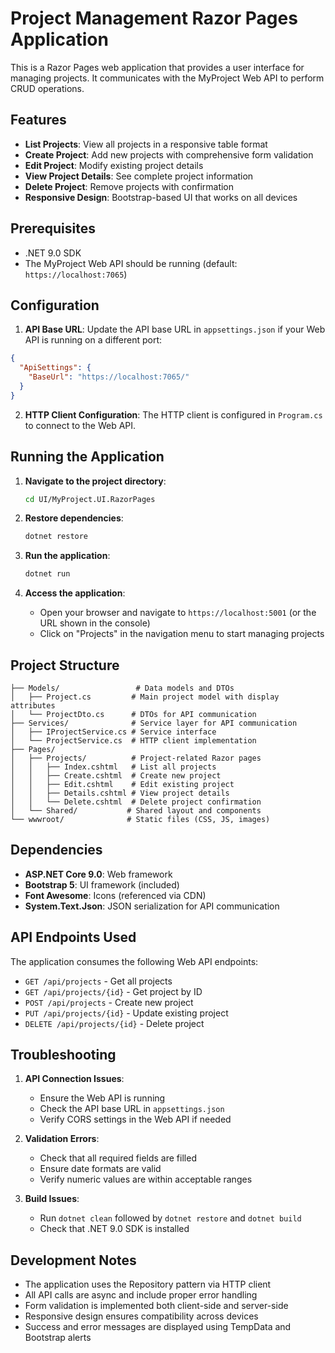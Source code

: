 # Project Management Razor Pages Application

This is a Razor Pages web application that provides a user interface for managing projects. It communicates with the MyProject Web API to perform CRUD operations.

## Features

- **List Projects**: View all projects in a responsive table format
- **Create Project**: Add new projects with comprehensive form validation
- **Edit Project**: Modify existing project details
- **View Project Details**: See complete project information
- **Delete Project**: Remove projects with confirmation
- **Responsive Design**: Bootstrap-based UI that works on all devices

## Prerequisites

- .NET 9.0 SDK
- The MyProject Web API should be running (default: `https://localhost:7065`)

## Configuration

1. **API Base URL**: Update the API base URL in `appsettings.json` if your Web API is running on a different port:

```json
{
  "ApiSettings": {
    "BaseUrl": "https://localhost:7065/"
  }
}
```

2. **HTTP Client Configuration**: The HTTP client is configured in `Program.cs` to connect to the Web API.

## Running the Application

1. **Navigate to the project directory**:
   ```bash
   cd UI/MyProject.UI.RazorPages
   ```

2. **Restore dependencies**:
   ```bash
   dotnet restore
   ```

3. **Run the application**:
   ```bash
   dotnet run
   ```

4. **Access the application**:
   - Open your browser and navigate to `https://localhost:5001` (or the URL shown in the console)
   - Click on "Projects" in the navigation menu to start managing projects

## Project Structure

```
├── Models/                 # Data models and DTOs
│   ├── Project.cs         # Main project model with display attributes
│   └── ProjectDto.cs      # DTOs for API communication
├── Services/              # Service layer for API communication
│   ├── IProjectService.cs # Service interface
│   └── ProjectService.cs  # HTTP client implementation
├── Pages/
│   ├── Projects/          # Project-related Razor pages
│   │   ├── Index.cshtml   # List all projects
│   │   ├── Create.cshtml  # Create new project
│   │   ├── Edit.cshtml    # Edit existing project
│   │   ├── Details.cshtml # View project details
│   │   └── Delete.cshtml  # Delete project confirmation
│   └── Shared/           # Shared layout and components
└── wwwroot/              # Static files (CSS, JS, images)
```

## Dependencies

- **ASP.NET Core 9.0**: Web framework
- **Bootstrap 5**: UI framework (included)
- **Font Awesome**: Icons (referenced via CDN)
- **System.Text.Json**: JSON serialization for API communication

## API Endpoints Used

The application consumes the following Web API endpoints:

- `GET /api/projects` - Get all projects
- `GET /api/projects/{id}` - Get project by ID
- `POST /api/projects` - Create new project
- `PUT /api/projects/{id}` - Update existing project
- `DELETE /api/projects/{id}` - Delete project

## Troubleshooting

1. **API Connection Issues**: 
   - Ensure the Web API is running
   - Check the API base URL in `appsettings.json`
   - Verify CORS settings in the Web API if needed

2. **Validation Errors**:
   - Check that all required fields are filled
   - Ensure date formats are valid
   - Verify numeric values are within acceptable ranges

3. **Build Issues**:
   - Run `dotnet clean` followed by `dotnet restore` and `dotnet build`
   - Check that .NET 9.0 SDK is installed

## Development Notes

- The application uses the Repository pattern via HTTP client
- All API calls are async and include proper error handling
- Form validation is implemented both client-side and server-side
- Responsive design ensures compatibility across devices
- Success and error messages are displayed using TempData and Bootstrap alerts